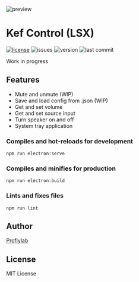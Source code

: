 ![preview](https://i.imgur.com/l6gzuKR.png)
# Kef Control (LSX)
[![license](https://img.shields.io/github/license/proflylab/kef-control)](https://github.com/proflylab/kef-control/blob/master/LICENSE)
![issues](https://img.shields.io/github/issues/proflylab/kef-control)
![version](https://img.shields.io/github/package-json/v/proflylab/kef-control)
![last commit](https://img.shields.io/github/last-commit/proflylab/kef-control)

Work in progress
## Features
- Mute and unmute (WIP)
- Save and load config from .json (WIP)
- Get and set volume
- Get and set source input
- Turn speaker on and off
- System tray application

### Compiles and hot-reloads for development
```
npm run electron:serve
```

### Compiles and minifies for production
```
npm run electron:build
```

### Lints and fixes files
```
npm run lint
```

## Author
[Proflylab](https://github.com/proflylab)

## License
MIT License

